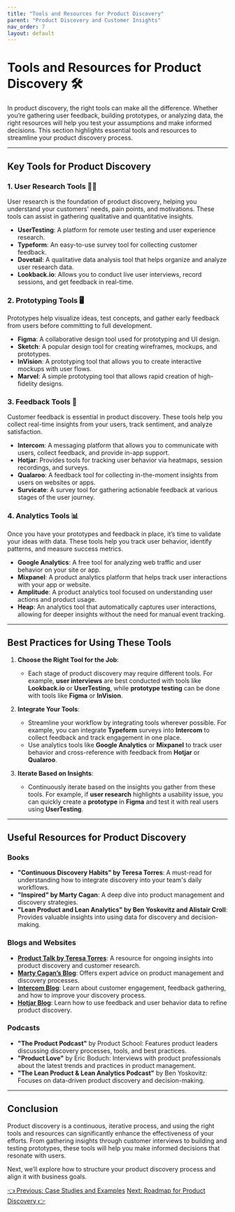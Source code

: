 ```yaml
---
title: "Tools and Resources for Product Discovery"
parent: "Product Discovery and Customer Insights"
nav_order: 7
layout: default
---
```


# Tools and Resources for Product Discovery 🛠️

In product discovery, the right tools can make all the difference. Whether you’re gathering user feedback, building prototypes, or analyzing data, the right resources will help you test your assumptions and make informed decisions. This section highlights essential tools and resources to streamline your product discovery process.

---

## Key Tools for Product Discovery

### 1. **User Research Tools** 🧑‍🔬
User research is the foundation of product discovery, helping you understand your customers' needs, pain points, and motivations. These tools can assist in gathering qualitative and quantitative insights.

- **UserTesting**: A platform for remote user testing and user experience research.  
- **Typeform**: An easy-to-use survey tool for collecting customer feedback.  
- **Dovetail**: A qualitative data analysis tool that helps organize and analyze user research data.  
- **Lookback.io**: Allows you to conduct live user interviews, record sessions, and get feedback in real-time.

### 2. **Prototyping Tools** 🖥️
Prototypes help visualize ideas, test concepts, and gather early feedback from users before committing to full development.

- **Figma**: A collaborative design tool used for prototyping and UI design.  
- **Sketch**: A popular design tool for creating wireframes, mockups, and prototypes.  
- **InVision**: A prototyping tool that allows you to create interactive mockups with user flows.  
- **Marvel**: A simple prototyping tool that allows rapid creation of high-fidelity designs.

### 3. **Feedback Tools** 📣
Customer feedback is essential in product discovery. These tools help you collect real-time insights from your users, track sentiment, and analyze satisfaction.

- **Intercom**: A messaging platform that allows you to communicate with users, collect feedback, and provide in-app support.  
- **Hotjar**: Provides tools for tracking user behavior via heatmaps, session recordings, and surveys.  
- **Qualaroo**: A feedback tool for collecting in-the-moment insights from users on websites or apps.  
- **Survicate**: A survey tool for gathering actionable feedback at various stages of the user journey.

### 4. **Analytics Tools** 📊
Once you have your prototypes and feedback in place, it’s time to validate your ideas with data. These tools help you track user behavior, identify patterns, and measure success metrics.

- **Google Analytics**: A free tool for analyzing web traffic and user behavior on your site or app.  
- **Mixpanel**: A product analytics platform that helps track user interactions with your app or website.  
- **Amplitude**: A product analytics tool focused on understanding user actions and product usage.  
- **Heap**: An analytics tool that automatically captures user interactions, allowing for deeper insights without the need for manual event tracking.

---

## Best Practices for Using These Tools

1. **Choose the Right Tool for the Job**:
   - Each stage of product discovery may require different tools. For example, **user interviews** are best conducted with tools like **Lookback.io** or **UserTesting**, while **prototype testing** can be done with tools like **Figma** or **InVision**.
   
2. **Integrate Your Tools**:
   - Streamline your workflow by integrating tools wherever possible. For example, you can integrate **Typeform** surveys into **Intercom** to collect feedback and track engagement in one place.  
   - Use analytics tools like **Google Analytics** or **Mixpanel** to track user behavior and cross-reference with feedback from **Hotjar** or **Qualaroo**.

3. **Iterate Based on Insights**:
   - Continuously iterate based on the insights you gather from these tools. For example, if **user research** highlights a usability issue, you can quickly create a **prototype** in **Figma** and test it with real users using **UserTesting**.

---

## Useful Resources for Product Discovery

### Books
- **"Continuous Discovery Habits" by Teresa Torres**: A must-read for understanding how to integrate discovery into your team's daily workflows.  
- **"Inspired" by Marty Cagan**: A deep dive into product management and discovery strategies.  
- **"Lean Product and Lean Analytics" by Ben Yoskovitz and Alistair Croll**: Provides valuable insights into using data for discovery and decision-making.  

### Blogs and Websites
- **[Product Talk by Teresa Torres](https://www.producttalk.org/)**: A resource for ongoing insights into product discovery and customer research.  
- **[Marty Cagan’s Blog](https://svpg.com/articles/)**: Offers expert advice on product management and discovery processes.  
- **[Intercom Blog](https://www.intercom.com/blog/)**: Learn about customer engagement, feedback gathering, and how to improve your discovery process.  
- **[Hotjar Blog](https://www.hotjar.com/blog/)**: Learn how to use feedback and user behavior data to refine product discovery.

### Podcasts
- **"The Product Podcast"** by Product School: Features product leaders discussing discovery processes, tools, and best practices.  
- **"Product Love"** by Eric Boduch: Interviews with product professionals about the latest trends and practices in product management.  
- **"The Lean Product & Lean Analytics Podcast"** by Ben Yoskovitz: Focuses on data-driven product discovery and decision-making.

---

## Conclusion

Product discovery is a continuous, iterative process, and using the right tools and resources can significantly enhance the effectiveness of your efforts. From gathering insights through customer interviews to building and testing prototypes, these tools will help you make informed decisions that resonate with users.

Next, we’ll explore how to structure your product discovery process and align it with business goals.

<div class="nav-buttons">
    <a href="../2-product-discovery-and-customer-insights/case-studies-and-examples" class="btn btn-secondary">👈 Previous: Case Studies and Examples</a>
    <a href="../2-product-discovery-and-customer-insights/roadmap-for-product-discovery" class="btn btn-primary">Next: Roadmap for Product Discovery 👉</a>
</div>